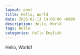 ```yaml
---
layout: post
title: Hello, World
date: 2025-02-13 14:00:00 +0800
description: Hello, World
tags: Hello
categories: Hello English
---
```


Hello, World!
